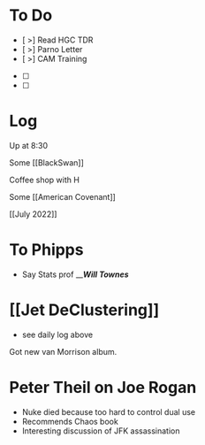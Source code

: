 

# To Do
- [ >] Read HGC TDR
- [ >] Parno Letter
- [ >] CAM Training
- [ ] 
- [ ] 


# Log

Up at 8:30

Some [[BlackSwan]]

Coffee shop with H

Some [[American Covenant]]

[[July 2022]]

# To Phipps 
- Say Stats prof _____Will Townes___

# [[Jet DeClustering]]
- see daily log above

Got new van Morrison album.

# Peter Theil on Joe Rogan
- Nuke died because too hard to control dual use
- Recommends Chaos book
- Interesting discussion of JFK assassination 


